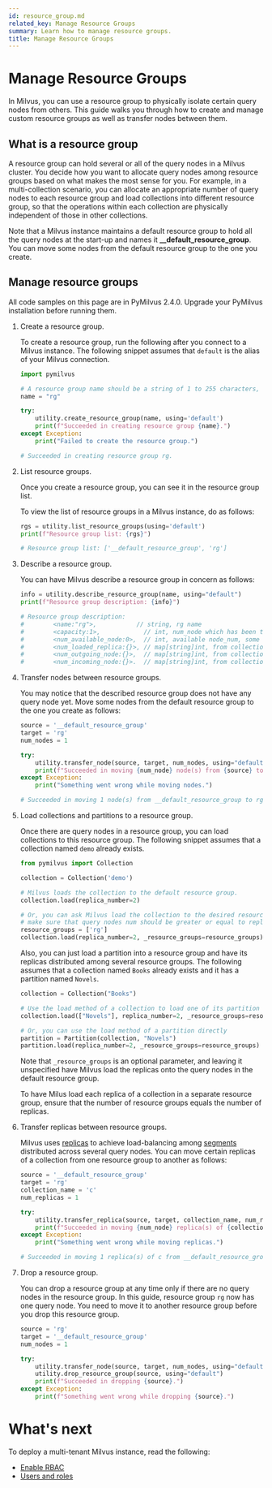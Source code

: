 ```yaml
---
id: resource_group.md
related_key: Manage Resource Groups
summary: Learn how to manage resource groups.
title: Manage Resource Groups
---
```


# Manage Resource Groups

In Milvus, you can use a resource group to physically isolate certain query nodes from others. This guide walks you through how to create and manage custom resource groups as well as transfer nodes between them.

## What is a resource group

A resource group can hold several or all of the query nodes in a Milvus cluster. You decide how you want to allocate query nodes among resource groups based on what makes the most sense for you. For example, in a multi-collection scenario, you can allocate an appropriate number of query nodes to each resource group and load collections into different resource group, so that the operations within each collection are physically independent of those in other collections.

Note that a Milvus instance maintains a default resource group to hold all the query nodes at the start-up and names it **__default_resource_group**. You can move some nodes from the default resource group to the one you create.

## Manage resource groups

<div class="alert note">

All code samples on this page are in PyMilvus 2.4.0. Upgrade your PyMilvus installation before running them.

</div>

1. Create a resource group.

    To create a resource group, run the following after you connect to a Milvus instance. The following snippet assumes that `default` is the alias of your Milvus connection.

    ```Python
    import pymilvus

    # A resource group name should be a string of 1 to 255 characters, starting with a letter or an underscore (_) and containing only numbers, letters, and underscores (_).
    name = "rg"

    try:
        utility.create_resource_group(name, using='default')
        print(f"Succeeded in creating resource group {name}.")
    except Exception:
        print("Failed to create the resource group.")

    # Succeeded in creating resource group rg.
    ```

2. List resource groups.

    Once you create a resource group, you can see it in the resource group list.

    To view the list of resource groups in a Milvus instance, do as follows:

    ```Python
    rgs = utility.list_resource_groups(using='default')
    print(f"Resource group list: {rgs}")

    # Resource group list: ['__default_resource_group', 'rg']
    ```

3. Describe a resource group.

    You can have Milvus describe a resource group in concern as follows:

    ```Python
    info = utility.describe_resource_group(name, using="default")
    print(f"Resource group description: {info}")

    # Resource group description: 
    #        <name:"rg">,           // string, rg name
    #        <capacity:1>,            // int, num_node which has been transfer to this rg
    #        <num_available_node:0>,  // int, available node_num, some node may shutdown
    #        <num_loaded_replica:{}>, // map[string]int, from collection_name to loaded replica of each collecion in this rg
    #        <num_outgoing_node:{}>,  // map[string]int, from collection_name to outgoging accessed node num by replica loaded in this rg 
    #        <num_incoming_node:{}>.  // map[string]int, from collection_name to incoming accessed node num by replica loaded in other rg
    ```

4. Transfer nodes between resource groups.

    You may notice that the described resource group does not have any query node yet. Move some nodes from the default resource group to the one you create as follows:

    ```Python
    source = '__default_resource_group'
    target = 'rg'
    num_nodes = 1

    try:
        utility.transfer_node(source, target, num_nodes, using="default")
        print(f"Succeeded in moving {num_node} node(s) from {source} to {target}.")
    except Exception:
        print("Something went wrong while moving nodes.")

    # Succeeded in moving 1 node(s) from __default_resource_group to rg.
    ```

5. Load collections and partitions to a resource group.

    Once there are query nodes in a resource group, you can load collections to this resource group. The following snippet assumes that a collection named `demo` already exists.

    ```Python
    from pymilvus import Collection

    collection = Collection('demo')

    # Milvus loads the collection to the default resource group.
    collection.load(replica_number=2)

    # Or, you can ask Milvus load the collection to the desired resource group.
    # make sure that query nodes num should be greater or equal to replica_number
    resource_groups = ['rg']
    collection.load(replica_number=2, _resource_groups=resource_groups) 
    ```

    Also, you can just load a partition into a resource group and have its replicas distributed among several resource groups. The following assumes that a collection named `Books` already exists and it has a partition named `Novels`.

    ```Python
    collection = Collection("Books")

    # Use the load method of a collection to load one of its partition
    collection.load(["Novels"], replica_number=2, _resource_groups=resource_groups)

    # Or, you can use the load method of a partition directly
    partition = Partition(collection, "Novels")
    partition.load(replica_number=2, _resource_groups=resource_groups)
    ```

    Note that `_resource_groups` is an optional parameter, and leaving it unspecified have Milvus load the replicas onto the query nodes in the default resource group.

    To have Milus load each replica of a collection in a separate resource group, ensure that the number of resource groups equals the number of replicas.

6. Transfer replicas between resource groups.

    Milvus uses [replicas](replica.md) to achieve load-balancing among [segments](glossary.md#Segment) distributed across several query nodes. You can move certain replicas of a collection from one resource group to another as follows:

    ```Python
    source = '__default_resource_group'
    target = 'rg'
    collection_name = 'c'
    num_replicas = 1

    try:
        utility.transfer_replica(source, target, collection_name, num_replicas, using="default")
        print(f"Succeeded in moving {num_node} replica(s) of {collection_name} from {source} to {target}.")
    except Exception:
        print("Something went wrong while moving replicas.")

    # Succeeded in moving 1 replica(s) of c from __default_resource_group to rg.
    ```

7. Drop a resource group.

    You can drop a resource group at any time only if there are no query nodes in the resource group. In this guide, resource group `rg` now has one query node. You need to move it to another resource group before you drop this resource group.

    ```Python
    source = 'rg'
    target = '__default_resource_group'
    num_nodes = 1

    try:
        utility.transfer_node(source, target, num_nodes, using="default")
        utility.drop_resource_group(source, using="default")
        print(f"Succeeded in dropping {source}.")
    except Exception:
        print(f"Something went wrong while dropping {source}.")
    ```

# What's next

To deploy a multi-tenant Milvus instance, read the following:

- [Enable RBAC](rbac.md)
- [Users and roles](users_and_roles.md)
